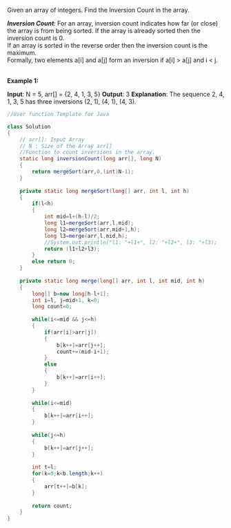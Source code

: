 
Given an array of integers. Find the Inversion Count in the array. 

_**Inversion Count**:_ For an array, inversion count indicates how far (or close) the array is from being sorted. If the array is already sorted then the inversion count is 0.  
If an array is sorted in the reverse order then the inversion count is the maximum.   
Formally, two elements a[i] and a[j] form an inversion if a[i] > a[j] and i < j.  
 

**Example 1:**

**Input**: N = 5, arr[] = {2, 4, 1, 3, 5}
**Output**: 3
**Explanation**: The sequence 2, 4, 1, 3, 5 
has three inversions (2, 1), (4, 1), (4, 3).

```java
//User function Template for Java

class Solution
{
    // arr[]: Input Array
    // N : Size of the Array arr[]
    //Function to count inversions in the array.
    static long inversionCount(long arr[], long N)
    {
        return mergeSort(arr,0,(int)N-1);
    }
    
    private static long mergeSort(long[] arr, int l, int h)
    {
        if(l<h)
        {
            int mid=l+(h-l)/2;
            long l1=mergeSort(arr,l,mid);
            long l2=mergeSort(arr,mid+1,h);
            long l3=merge(arr,l,mid,h);
            //System.out.println("l1: "+l1+", l2: "+l2+", l3: "+l3);
            return (l1+l2+l3);
        }
        else return 0;
    }
    
    private static long merge(long[] arr, int l, int mid, int h)
    {
        long[] b=new long[h-l+1];
        int i=l, j=mid+1, k=0;
        long count=0;
        
        while(i<=mid && j<=h)
        {
            if(arr[i]>arr[j])
            {
                b[k++]=arr[j++];
                count+=(mid-i+1);
            }
            else
            {
                b[k++]=arr[i++];
            }
        }
        
        while(i<=mid)
        {
            b[k++]=arr[i++];
        }
        
        while(j<=h)
        {
            b[k++]=arr[j++];
        }
        
        int t=l;
        for(k=0;k<b.length;k++)
        {
            arr[t++]=b[k];
        }
        
        return count;
    }
}
```